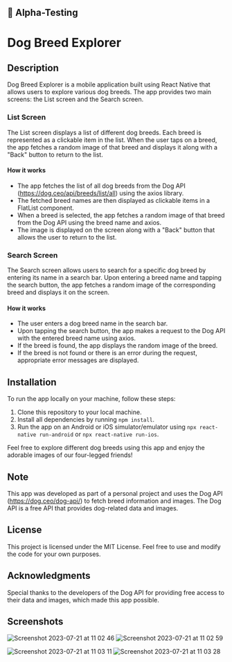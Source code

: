 
## 🚀 Alpha-Testing

# Dog Breed Explorer

## Description

Dog Breed Explorer is a mobile application built using React Native that allows users to explore various dog breeds. The app provides two main screens: the List screen and the Search screen.

### List Screen

The List screen displays a list of different dog breeds. Each breed is represented as a clickable item in the list. When the user taps on a breed, the app fetches a random image of that breed and displays it along with a "Back" button to return to the list.

#### How it works

- The app fetches the list of all dog breeds from the Dog API (https://dog.ceo/api/breeds/list/all) using the axios library.
- The fetched breed names are then displayed as clickable items in a FlatList component.
- When a breed is selected, the app fetches a random image of that breed from the Dog API using the breed name and axios.
- The image is displayed on the screen along with a "Back" button that allows the user to return to the list.

### Search Screen

The Search screen allows users to search for a specific dog breed by entering its name in a search bar. Upon entering a breed name and tapping the search button, the app fetches a random image of the corresponding breed and displays it on the screen.

#### How it works

- The user enters a dog breed name in the search bar.
- Upon tapping the search button, the app makes a request to the Dog API with the entered breed name using axios.
- If the breed is found, the app displays the random image of the breed.
- If the breed is not found or there is an error during the request, appropriate error messages are displayed.

## Installation

To run the app locally on your machine, follow these steps:

1. Clone this repository to your local machine.
2. Install all dependencies by running `npm install`.
3. Run the app on an Android or iOS simulator/emulator using `npx react-native run-android` or `npx react-native run-ios`.

Feel free to explore different dog breeds using this app and enjoy the adorable images of our four-legged friends!

## Note

This app was developed as part of a personal project and uses the Dog API (https://dog.ceo/dog-api/) to fetch breed information and images. The Dog API is a free API that provides dog-related data and images.

## License

This project is licensed under the MIT License. Feel free to use and modify the code for your own purposes.

## Acknowledgments

Special thanks to the developers of the Dog API for providing free access to their data and images, which made this app possible.

## Screenshots
![Screenshot 2023-07-21 at 11 02 46](https://github.com/Eltharis-PL/dogsApp/assets/106860546/eae4d929-b008-49f0-bf8c-e60a835e343f)
![Screenshot 2023-07-21 at 11 02 59](https://github.com/Eltharis-PL/dogsApp/assets/106860546/ee6ecd19-90f3-4730-8873-53935ac10d3b)

![Screenshot 2023-07-21 at 11 03 11](https://github.com/Eltharis-PL/dogsApp/assets/106860546/4f8a20de-217e-4a6b-bc59-6aa5a61bc590)
![Screenshot 2023-07-21 at 11 03 28](https://github.com/Eltharis-PL/dogsApp/assets/106860546/9b183171-a9e4-40f2-ae1e-0778f5801fb5)



